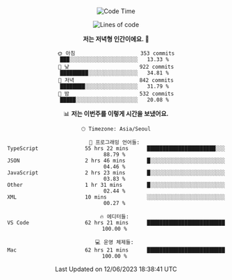 <div align="center">

<br />

 <!--START_SECTION:waka-->
![Code Time](http://img.shields.io/badge/Code%20Time-787%20hrs%2036%20mins-blue)

![Lines of code](https://img.shields.io/badge/%EC%A0%80%EB%8A%94%20%EC%97%AC%ED%83%9C%EA%B9%8C%EC%A7%80%20-2.9%20million%20%EC%A4%84%EC%9D%98%20%EC%BD%94%EB%93%9C%EB%A5%BC%20%EC%9E%91%EC%84%B1%ED%96%88%EC%96%B4%EC%9A%94.-blue)

**저는 저녁형 인간이에요. 🦉** 

```text
🌞 아침                     353 commits         ███░░░░░░░░░░░░░░░░░░░░░░   13.33 % 
🌆 낮　                     922 commits         █████████░░░░░░░░░░░░░░░░   34.81 % 
🌃 저녁                     842 commits         ████████░░░░░░░░░░░░░░░░░   31.79 % 
🌙 밤　                     532 commits         █████░░░░░░░░░░░░░░░░░░░░   20.08 % 
```


📊 **저는 이번주를 이렇게 시간을 보냈어요.** 

```text
🕑︎ Timezone: Asia/Seoul

💬 프로그래밍 언어들: 
TypeScript               55 hrs 22 mins      ██████████████████████░░░   88.79 % 
JSON                     2 hrs 46 mins       █░░░░░░░░░░░░░░░░░░░░░░░░   04.46 % 
JavaScript               2 hrs 23 mins       █░░░░░░░░░░░░░░░░░░░░░░░░   03.83 % 
Other                    1 hr 31 mins        █░░░░░░░░░░░░░░░░░░░░░░░░   02.44 % 
XML                      10 mins             ░░░░░░░░░░░░░░░░░░░░░░░░░   00.27 % 

🔥 에디터들: 
VS Code                  62 hrs 21 mins      █████████████████████████   100.00 % 

💻 운영 체제들: 
Mac                      62 hrs 21 mins      █████████████████████████   100.00 % 
```


 Last Updated on 12/06/2023 18:38:41 UTC
<!--END_SECTION:waka-->

</div>
